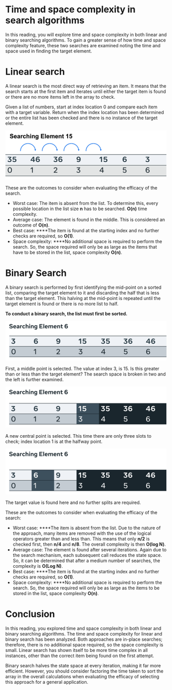 # Time and space complexity in search algorithms

In this reading, you will explore time and space complexity in both linear and binary searching algorithms. To gain a greater sense of how time and space complexity feature, these two searches are examined noting the time and space used in finding the target element.

# ****Linear search****

A linear search is the most direct way of retrieving an item. It means that the search starts at the first item and iterates until either the target item is found or there are no more items left in the array to check.

Given a list of numbers, start at index location 0 and compare each item with a target variable. Return when the index location has been determined or the entire list has been checked and there is no instance of the target element.

![Untitled](Time%20and%20space%20complexity%20in%20search%20algorithms%20fc7aa9fc61c74a3986f9e994c4389f02/Untitled.png)

These are the outcomes to consider when evaluating the efficacy of the search.

- Worst case: The item is absent from the list. To determine this, every possible location in the list size **n** has to be searched. **O(n)** time complexity.
- Average case: The element is found in the middle. This is considered an outcome of **O(n)**.
- Best case: ****The item is found at the starting index and no further checks are required, so **O(1)**.
- Space complexity: ****No additional space is required to perform the search. So, the space required will only be as large as the items that have to be stored in the list, space complexity **O(n)**.

# Binary Search

A binary search is performed by first identifying the mid-point on a sorted list, comparing the target element to it and discarding the half that is less than the target element. This halving at the mid-point is repeated until the target element is found or there is no more list to half.

**To conduct a binary search, the list must first be sorted.**

![Untitled](Time%20and%20space%20complexity%20in%20search%20algorithms%20fc7aa9fc61c74a3986f9e994c4389f02/Untitled%201.png)

First, a middle point is selected. The value at index 3, is 15. Is this greater than or less than the target element? The search space is broken in two and the left is further examined.

![Untitled](Time%20and%20space%20complexity%20in%20search%20algorithms%20fc7aa9fc61c74a3986f9e994c4389f02/Untitled%202.png)

A new central point is selected. This time there are only three slots to check; index location 1 is at the halfway point.

![Untitled](Time%20and%20space%20complexity%20in%20search%20algorithms%20fc7aa9fc61c74a3986f9e994c4389f02/Untitled%203.png)

The target value is found here and no further splits are required.

These are the outcomes to consider when evaluating the efficacy of the search:

- Worst case: ****The item is absent from the list. Due to the nature of the approach, many items are removed with the use of the logical operators greater than and less than. This means that only **n/2** is checked first, then **n/4** and **n/8**. The overall complexity is then **O(log N)**.
- Average case: The element is found after several iterations. Again due to the search mechanism, each subsequent call reduces the state space. So, it can be determined that after a medium number of searches, the complexity is **O(Log N)**.
- Best case: ****The item is found at the starting index and no further checks are required, so **O(1)**.
- Space complexity: ****No additional space is required to perform the search. So, the space required will only be as large as the items to be stored in the list, space complexity **O(n)**.

# Conclusion

In this reading, you explored time and space complexity in both linear and binary searching algorithms. The time and space complexity for linear and binary search has been analyzed. Both approaches are in-place searches; therefore, there is no additional space required, so the space complexity is small. Linear search has shown itself to be more time complex in all instances, other than the correct item being found on the first attempt.

Binary search halves the state space at every iteration, making it far more efficient. However, you should consider factoring the time taken to sort the array in the overall calculations when evaluating the efficacy of selecting this approach for a general application.